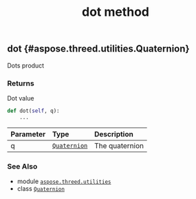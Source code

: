 ﻿---
title: dot method
second_title: Aspose.3D for Python via .NET API References
description: 
type: docs
weight: 40
url: /python-net/aspose.threed.utilities/quaternion/dot/
is_root: false
---

## dot {#aspose.threed.utilities.Quaternion}

Dots product


### Returns 


Dot value


```python
def dot(self, q):
    ...
```


| Parameter | Type | Description |
| :- | :- | :- |
| q | [`Quaternion`](/3d/python-net/aspose.threed.utilities/quaternion) | The quaternion |



### See Also
* module [`aspose.threed.utilities`](../../)
* class [`Quaternion`](/3d/python-net/aspose.threed.utilities/quaternion)
